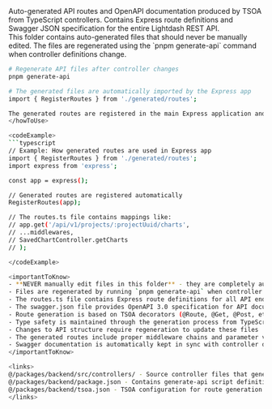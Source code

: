 <summary>
Auto-generated API routes and OpenAPI documentation produced by TSOA from TypeScript controllers. Contains Express route definitions and Swagger JSON specification for the entire Lightdash REST API.
</summary>

<howToUse>
This folder contains auto-generated files that should never be manually edited. The files are regenerated using the `pnpm generate-api` command when controller definitions change.

```bash
# Regenerate API files after controller changes
pnpm generate-api

# The generated files are automatically imported by the Express app
import { RegisterRoutes } from './generated/routes';

The generated routes are registered in the main Express application and provide type-safe API endpoints based on TSOA decorators in controller files.
</howToUse>

<codeExample>
```typescript
// Example: How generated routes are used in Express app
import { RegisterRoutes } from './generated/routes';
import express from 'express';

const app = express();

// Generated routes are registered automatically
RegisterRoutes(app);

// The routes.ts file contains mappings like:
// app.get('/api/v1/projects/:projectUuid/charts',
// ...middlewares,
// SavedChartController.getCharts
// );

</codeExample>

<importantToKnow>
- **NEVER manually edit files in this folder** - they are completely auto-generated
- Files are regenerated by running `pnpm generate-api` when controller changes are made
- The routes.ts file contains Express route definitions for all API endpoints
- The swagger.json file provides OpenAPI 3.0 specification for API documentation
- Route generation is based on TSOA decorators (@Route, @Get, @Post, etc.) in controller files
- Type safety is maintained through the generation process from TypeScript definitions
- Changes to API structure require regeneration to update these files
- The generated routes include proper middleware chains and parameter validation
- Swagger documentation is automatically kept in sync with controller definitions
</importantToKnow>

<links>
@/packages/backend/src/controllers/ - Source controller files that generate these routes
@/packages/backend/package.json - Contains generate-api script definition
@/packages/backend/tsoa.json - TSOA configuration for route generation
</links>
